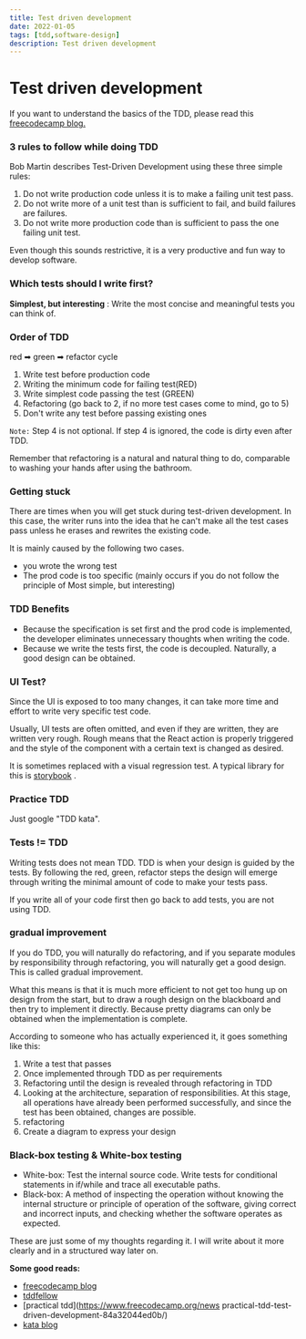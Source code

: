 ```yaml
---
title: Test driven development
date: 2022-01-05
tags: [tdd,software-design]
description: Test driven development
---
```

# Test driven development

If you want to understand the basics of the TDD, please read this [freecodecamp blog.](https://www.freecodecamp.org/news/test-driven-development-what-it-is-and-what-it-is-not-41fa6bca02a2/)

### 3 rules to follow while doing TDD
Bob Martin describes Test-Driven Development using these three simple rules:



1.  Do not write production code unless it is to make a failing unit test pass.
2.  Do not write more of a unit test than is sufficient to fail, and build failures are failures.
3.  Do not write more production code than is sufficient to pass the one failing unit test.

Even though this sounds restrictive, it is a very productive and fun way to develop software.
### Which tests should I write first?

**Simplest, but interesting** : Write the most concise and meaningful tests you can think of.

### Order of TDD

red ➡ green ➡ refactor cycle

1.  Write test before production code
2.  Writing the minimum code for failing test(RED)
3.  Write simplest code passing the test (GREEN)
4.  Refactoring (go back to 2, if no more test cases come to mind, go to 5)
5.  Don't write any test before passing existing ones
    

`Note:` Step 4 is not optional. If step 4 is ignored, the code is dirty even after TDD.

Remember that refactoring is a natural and natural thing to do, comparable to washing your hands after using the bathroom.

### Getting stuck

There are times when you will get stuck during test-driven development. In this case, the writer runs into the idea that he can't make all the test cases pass unless he erases and rewrites the existing code.

It is mainly caused by the following two cases.

- you wrote the wrong test
- The prod code is too specific (mainly occurs if you do not follow the principle of Most simple, but interesting)
    

### TDD Benefits

- Because the specification is set first and the prod code is implemented, the developer eliminates unnecessary thoughts when writing the code.
- Because we write the tests first, the code is decoupled. Naturally, a good design can be obtained.
    

### UI Test?

Since the UI is exposed to too many changes, it can take more time and effort to write very specific test code.

Usually, UI tests are often omitted, and even if they are written, they are written very rough. Rough means that the React action is properly triggered and the style of the component with a certain text is changed as desired.

It is sometimes replaced with a visual regression test. A typical library for this is [storybook](https://storybook.js.org/docs/guides/guide-react/) .

### Practice TDD

Just google "TDD kata". 

### Tests != TDD
Writing tests does not mean TDD. TDD is when your design is guided by the tests. By following the red, green, refactor steps the design will emerge through writing the minimal amount of code to make your tests pass.

If you write all of your code first then go back to add tests, you are not using TDD.


### gradual improvement

If you do TDD, you will naturally do refactoring, and if you separate modules by responsibility through refactoring, you will naturally get a good design. This is called gradual improvement.

What this means is that it is much more efficient to not get too hung up on design from the start, but to draw a rough design on the blackboard and then try to implement it directly. Because pretty diagrams can only be obtained when the implementation is complete.

According to someone who has actually experienced it, it goes something like this:

1.  Write a test that passes  
2.  Once implemented through TDD as per requirements
3.  Refactoring until the design is revealed through refactoring in TDD
4.  Looking at the architecture, separation of responsibilities. At this stage, all operations have already been performed successfully, and since the test has been obtained, changes are possible.
5.  refactoring
6.  Create a diagram to express your design
    

### Black-box testing & White-box testing

- White-box: Test the internal source code. Write tests for conditional statements in if/while and trace all executable paths.
- Black-box: A method of inspecting the operation without knowing the internal structure or principle of operation of the software, giving correct and incorrect inputs, and checking whether the software operates as expected.
    

These are just some of my thoughts regarding it. I will write about it more clearly and in a structured way later on.

**Some good reads:**

- [freecodecamp blog](https://www.freecodecamp.org/news/test-driven-development-what-it-is-and-what-it-is-not-41fa6bca02a2/)
- [tddfellow](https://www.tddfellow.com/blog/2016/08/31/getting-stuck-while-doing-tdd-part-3-triangulation-to-the-rescue/)
- [practical tdd](https://www.freecodecamp.org/news practical-tdd-test-driven-development-84a32044ed0b/)
- [kata blog](https://medium.com/javarevisited/tdd-katas-5e897300a887)